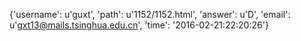 {'username': u'guxt', 'path': u'1152/1152.html', 'answer': u'D', 'email': u'gxt13@mails.tsinghua.edu.cn', 'time': '2016-02-21:22:20:26'}